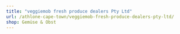 ```yaml
---
title: "veggiemob fresh produce dealers Pty Ltd"
url: /athlone-cape-town/veggiemob-fresh-produce-dealers-pty-ltd/
shop: Gemüse & Obst
---
```

